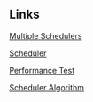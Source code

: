 ## Links

[Multiple Schedulers](https://github.com/kubernetes/kubernetes/blob/b829d4d4ef68e64b9b7ae42b46877ee75bb2bfd9/docs/proposals/multiple-schedulers.md)

[Scheduler](https://github.com/kubernetes/kubernetes/blob/b829d4d4ef68e64b9b7ae42b46877ee75bb2bfd9/docs/devel/scheduler.md)

[Performance Test](https://github.com/kubernetes/kubernetes/blob/b829d4d4ef68e64b9b7ae42b46877ee75bb2bfd9/test/component/scheduler/perf/README.md)

[Scheduler Algorithm](https://github.com/kubernetes/kubernetes/blob/b829d4d4ef68e64b9b7ae42b46877ee75bb2bfd9/docs/devel/scheduler_algorithm.md)
